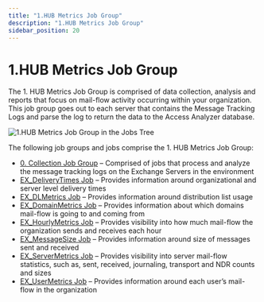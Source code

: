 ```yaml
---
title: "1.HUB Metrics Job Group"
description: "1.HUB Metrics Job Group"
sidebar_position: 20
---
```


# 1.HUB Metrics Job Group

The 1. HUB Metrics Job Group is comprised of data collection, analysis and reports that focus on
mail-flow activity occurring within your organization. This job group goes out to each server that
contains the Message Tracking Logs and parse the log to return the data to the Access Analyzer
database.

![1.HUB Metrics Job Group in the Jobs Tree](/img/product_docs/accessanalyzer/12.0/solutions/exchange/hubmetrics/jobstree.webp)

The following job groups and jobs comprise the 1. HUB Metrics Job Group:

- [0. Collection Job Group](/docs/accessanalyzer/12.0/solutions/exchange/hubmetrics/collection/overview.md) – Comprised of jobs that process and analyze the
  message tracking logs on the Exchange Servers in the environment
- [EX_DeliveryTimes Job](/docs/accessanalyzer/12.0/solutions/exchange/hubmetrics/ex_deliverytimes.md) – Provides information around organizational and
  server level delivery times
- [EX_DLMetrics Job](/docs/accessanalyzer/12.0/solutions/exchange/hubmetrics/ex_dlmetrics.md) – Provides information around distribution list usage
- [EX_DomainMetrics Job](/docs/accessanalyzer/12.0/solutions/exchange/hubmetrics/ex_domainmetrics.md) – Provides information about which domains mail-flow
  is going to and coming from
- [EX_HourlyMetrics Job](/docs/accessanalyzer/12.0/solutions/exchange/hubmetrics/ex_hourlymetrics.md) – Provides visibility into how much mail-flow the
  organization sends and receives each hour
- [EX_MessageSize Job](/docs/accessanalyzer/12.0/solutions/exchange/hubmetrics/ex_messagesize.md) – Provides information around size of messages sent and
  received
- [EX_ServerMetrics Job](/docs/accessanalyzer/12.0/solutions/exchange/hubmetrics/ex_servermetrics.md) – Provides visibility into server mail-flow
  statistics, such as, sent, received, journaling, transport and NDR counts and sizes
- [EX_UserMetrics Job](/docs/accessanalyzer/12.0/solutions/exchange/hubmetrics/ex_usermetrics.md) – Provides information around each user’s mail-flow in the
  organization
